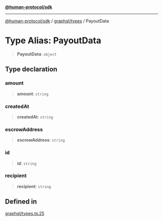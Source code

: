 [**@human-protocol/sdk**](../../../README.md)

***

[@human-protocol/sdk](../../../modules.md) / [graphql/types](../README.md) / PayoutData

# Type Alias: PayoutData

> **PayoutData**: `object`

## Type declaration

### amount

> **amount**: `string`

### createdAt

> **createdAt**: `string`

### escrowAddress

> **escrowAddress**: `string`

### id

> **id**: `string`

### recipient

> **recipient**: `string`

## Defined in

[graphql/types.ts:25](https://github.com/humanprotocol/human-protocol/blob/b718aa9d178d605c5b27fec98a4e6afa6f1db599/packages/sdk/typescript/human-protocol-sdk/src/graphql/types.ts#L25)
